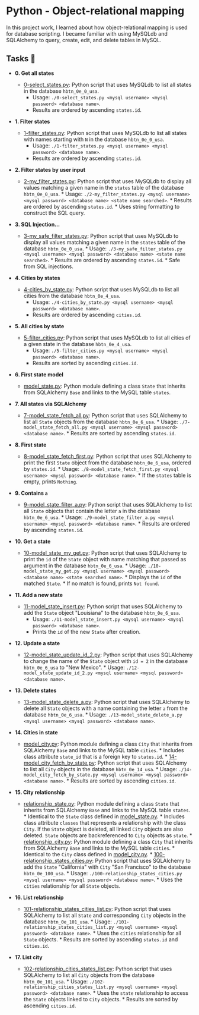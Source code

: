 # Python - Object-relational mapping

In this project work, I learned about how object-relational mapping is used for
database scripting. I became familiar with using MySQLdb and SQLAlchemy to
query, create, edit, and delete tables in MySQL.


## Tasks :page_with_curl:

* **0. Get all states**
  * [0-select_states.py](./0-select_states.py): Python script that uses MySQLdb
    to list all states in the database `hbtn_0e_0_usa`.
      * Usage: `./0-select_states.py <mysql username> <mysql password>
        <database name>`.
	  * Results are ordered by ascending `states.id`.

* **1. Filter states**
  * [1-filter_states.py](./1-filter_states.py): Python script that uses MySQLdb
    to list all states with names starting with `N` in the database `hbtn_0e_0_usa`.
      * Usage: `./1-filter_states.py <mysql username> <mysql password>
        <database name>`.
	  * Results are ordered by ascending `states.id`.

* **2. Filter states by user input**
  * [2-my_filter_states.py](./2-my_filter_states.py): Python script that uses
    MySQLdb to display all values matching a given name in the `states` table of
      the database `hbtn_0e_0_usa`.
        * Usage: `./2-my_filter_states.py <mysql username> <mysql password>
	  <database name> <state name searched>`.
	    * Results are ordered by ascending `states.id`.
	      * Uses string formatting to construct the SQL query.

* **3. SQL Injection...**
  * [3-my_safe_filter_states.py](./3-my_safe_filter_states.py): Python script
    that uses MySQLdb to display all values matching a given name in the `states`
      table of the database `hbtn_0e_0_usa`.
        * Usage: `./3-my_safe_filter_states.py <mysql username> <mysql password>
	  <database name> <state name searched>`.
	    * Results are ordered by ascending `states.id`.
	      * Safe from SQL injections.

* **4. Cities by states**
  * [4-cities_by_state.py](./4-cities_by_state.py): Python script that uses
    MySQLdb to list all cities from the database `hbtn_0e_4_usa`.
      * Usage: `./4-cities_by_state.py <mysql username> <mysql password>
        <database name>`.
	  * Results are ordered by ascending `cities.id`.

* **5. All cities by state**
  * [5-filter_cities.py](./5-filter_cities.py): Python script that uses MySQLdb
    to list all cities of a given state in the database `hbtn_0e_4_usa`.
      * Usage: `./5-filter_cities.py <mysql username> <mysql password>
        <database name>`.
	  * Results are sorted by ascending `cities.id`.

* **6. First state model**
  * [model_state.py](./model_state.py): Python module defining a class `State`
    that inherits from SQLAlchemy `Base` and links to the MySQL table `states`.

* **7. All states via SQLAlchemy**
  * [7-model_state_fetch_all.py](./7-model_state_fetch_all.py): Python script
    that uses SQLAlchemy to list all `State` objects from the database
      `hbtn_0e_6_usa`.
        * Usage: `./7-model_state_fetch_all.py <mysql username> <mysql password>
	  <database name>`.
	    * Results are sorted by ascending `states.id`.

* **8. First state**
  * [8-model_state_fetch_first.py](./8-model_state_fetch_first.py): Python script
    that uses SQLAlchemy to print the first `State` object from the database
      `hbtn_0e_6_usa`, ordered by `states.id`.
        * Usage: `./8-model_state_fetch_first.py <mysql username> <mysql password>
	  <database name>`.
	    * If the `states` table is empty, prints `Nothing`.

* **9. Contains `a`**
  * [9-model_state_filter_a.py](./9-model_state_filter_a.py): Python script
    that uses SQLAlchemy to list all `State` objects that contain the letter `a`
      in the database `hbtn_0e_6_usa`.
        * Usage: `./9-model_state_filter_a.py <mysql username> <mysql password>
	  <database name>`.
	    * Results are ordered by ascending `states.id`.

* **10. Get a state**
  * [10-model_state_my_get.py](./10-model_state_my_get.py): Python script that
    uses SQLAlchemy to print the `id` of the `State` object with name matching that
      passed as argument in the database `hbtn_0e_6_usa`.
        * Usage: `./10-model_state_my_get.py <mysql username> <mysql password>
	  <database name> <state searched name>`.
	    * Displays the `id` of the matched `State`.
	      * If no match is found, prints `Not found`.

* **11. Add a new state**
  * [11-model_state_insert.py](./11-model_state_insert.py): Python script that
    uses SQLAlchemy to add the `State` object "Louisiana" to the database
    `hbtn_0e_6_usa`.
      * Usage: `./11-model_state_insert.py <mysql username> <mysql password>
        <database name>`.
	  * Prints the `id` of the new `State` after creation.

* **12. Update a state**
  * [12-model_state_update_id_2.py](./12-model_state_update_id_2.py): Python
    script that uses SQLAlchemy to change the name of the `State` object with
      `id = 2` in the database `hbtn_0e_6_usa` to "New Mexico".
        * Usage: `./12-model_state_update_id_2.py <mysql username> <mysql password>
	  <database name>`.

* **13. Delete states**
  * [13-model_state_delete_a.py](./13-model_state_delete_a.py): Python script
    that uses SQLAlchemy to delete all `State` objects with a name containing the
      letter `a` from the database `hbtn_0e_6_usa`.
        * Usage: `./13-model_state_delete_a.py <mysql username> <mysql password>
	  <database name>`.

* **14. Cities in state**
  * [model_city.py](./model_city.py): Python module defining a class `City`
    that inherits from SQLAlchemy `Base` and links to the MySQL table `cities`.
        * Includes class attribute `state_id` that is a foreign key to
	    `states.id`.
	      * [14-model_city_fetch_by_state.py](./14-model_city_fetch_by_state.py):
	        Python script that uses SQLAlchemy to list all `City` objects in the database
		  `hbtn_0e_14_usa`.
		    * Usage: `./14-model_city_fetch_by_state.py <mysql username> <mysql password>
		      <database name>`.
		        * Results are sorted by ascending `cities.id`.

* **15. City relationship**
  * [relationship_state.py](./relationship_state.py): Python module defining a
    class `State` that inherits from SQLAlchemy `Base` and links to the MySQL table
      `states`.
          * Identical to the `State` class defined in [model_state.py](./model_state.py).
	      * Includes class attribute `classes` that represents a relationship with
	          the class `City`. If the `State` object is deleted, all linked `City` objects
		      are also deleted. `State` objects are backreferenced to `City` objects as
		          `state`.
			    * [relationship_city.py](./relationship_city.py): Python module defining a
			      class `City` that inherits from SQLAlchemy `Base` and links to the MySQL table
			        `cities`.
				    * Identical to the `City` class defined in [model_city.py](./model_city.py).
				      * [100-relationship_states_cities.py](./100-relationship_states_cities.py):
				        Python script that uses SQLAlchemy to add the `State` "California" with `City`
					  "San Francisco" to the database `hbtn_0e_100_usa`.
					    * Usage: `./100-relationship_states_cities.py <mysql username>
					      <mysql password> <database name>`.
					        * Uses the `cities` relationship for all `State` objects.

* **16. List relationship**
  * [101-relationship_states_cities_list.py](./101-relationship_states_cities_list.py):
    Python script that uses SQLAlchemy to list all `State` and corresponding
      `City` objects in the database `hbtn_0e_101_usa`.
        * Usage: `./101-relationship_states_cities_list.py <mysql username>
	  <mysql password> <database name>`.
	    * Uses the `cities` relationship for all `State` objects.
	      * Results are sorted by ascending `states.id` and `cities.id`.

* **17. List city**
  * [102-relationship_cities_states_list.py](./102-relationship_cities_states_list.py):
    Python script that uses SQLAlchemy to list all `City` objects from the database
      `hbtn_0e_101_usa`.
        * Usage: `./102-relationship_cities_states_list.py <mysql username>
	  <mysql password> <database name>`.
	    * Uses the `state` relationship to access the `State` objects linked to `City` objects.
	      * Results are sorted by ascending `cities.id`.